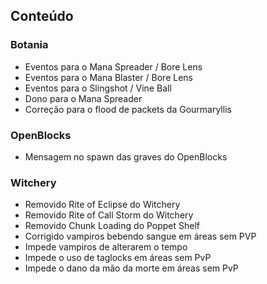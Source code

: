 ## Conteúdo ##
### Botania ###
* Eventos para o Mana Spreader / Bore Lens
* Eventos para o Mana Blaster / Bore Lens
* Eventos para o Slingshot / Vine Ball
* Dono para o Mana Spreader
* Correção para o flood de packets da Gourmaryllis
### OpenBlocks ###
* Mensagem no spawn das graves do OpenBlocks
### Witchery ###
* Removido Rite of Eclipse do Witchery
* Removido Rite of Call Storm do Witchery
* Removido Chunk Loading do Poppet Shelf
* Corrigido vampiros bebendo sangue em áreas sem PVP
* Impede vampiros de alterarem o tempo
* Impede o uso de taglocks em áreas sem PvP
* Impede o dano da mão da morte em áreas sem PvP